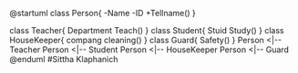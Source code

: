 @startuml
class  Person{
-Name
-ID
+Tellname()
}

class Teacher{
Department
Teach()
}
class Student{
Stuid
Study()
}
class HouseKeeper{
compang
cleaning()
}
class Guard{
Safety()
}
Person <|-- Teacher
Person <|-- Student
Person <|-- HouseKeeper
Person <|-- Guard
@enduml  #Sittha Klaphanich
